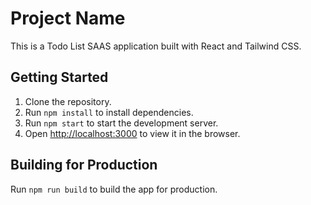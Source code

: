 # Project Name

This is a Todo List SAAS application built with React and Tailwind CSS.

## Getting Started

1. Clone the repository.
2. Run `npm install` to install dependencies.
3. Run `npm start` to start the development server.
4. Open [http://localhost:3000](http://localhost:3000) to view it in the browser.

## Building for Production

Run `npm run build` to build the app for production.

